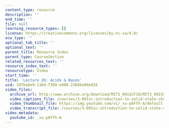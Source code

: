 ```yaml
---
content_type: resource
description: ''
end_time: ''
file: null
learning_resource_types: []
license: https://creativecommons.org/licenses/by-nc-sa/4.0/
ocw_type: ''
optional_tab_title: ''
optional_text: ''
parent_title: Resource Index
parent_type: CourseSection
related_resources_text: ''
resource_index_text: ''
resourcetype: Video
start_time: ''
title: 'Lecture 26: Acids & Bases'
uid: 2d7ba8e9-116d-f309-e008-2366be88ed34
video_files:
  archive_url: http://www.archive.org/download/MIT3_091SCF10/MIT3_091SCF10lec26_300k.mp4
  video_captions_file: /courses/3-091sc-introduction-to-solid-state-chemistry-fall-2010/b6553d6f32255b87be8ebaadfde13ec0_xu-p6Ffh-A.vtt
  video_thumbnail_file: https://img.youtube.com/vi/_xu-p6Ffh-A/default.jpg
  video_transcript_file: /courses/3-091sc-introduction-to-solid-state-chemistry-fall-2010/c863268375e52db208a83f2e1049f90e_xu-p6Ffh-A.pdf
video_metadata:
  youtube_id: _xu-p6Ffh-A
---
```


